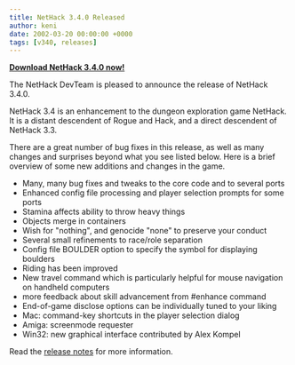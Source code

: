 ```yaml
---
title: NetHack 3.4.0 Released
author: keni
date: 2002-03-20 00:00:00 +0000
tags: [v340, releases]
---
```

[**Download NetHack 3.4.0 now!**][340-downloads]

The NetHack DevTeam is pleased to announce the release of NetHack 3.4.0.

NetHack 3.4 is an enhancement to the dungeon exploration game NetHack.  It is a distant descendent of Rogue and Hack, and a direct descendent of NetHack 3.3.

There are a great number of bug fixes in this release, as well as many changes and surprises beyond what you see listed below.  Here is a brief overview of some new additions and changes in the game.

* Many, many bug fixes and tweaks to the core code and to several ports
* Enhanced config file processing and player selection prompts for some ports
* Stamina affects ability to throw heavy things
* Objects merge in containers
* Wish for "nothing", and genocide "none" to preserve your conduct
* Several small refinements to race/role separation
* Config file BOULDER option to specify the symbol for displaying boulders
* Riding has been improved
* New travel command which is particularly helpful for mouse navigation on handheld computers
* more feedback about skill advancement from #enhance command
* End-of-game disclose options can be individually tuned to your liking
* Mac: command-key shortcuts in the player selection dialog
* Amiga: screenmode requester
* Win32: new graphical interface contributed by Alex Kompel

Read the [release notes][340-release] for more information.

[340-downloads]: {{site.baseurl}}/v340/downloads.html
[340-release]: {{site.baseurl}}/v340/release.html
